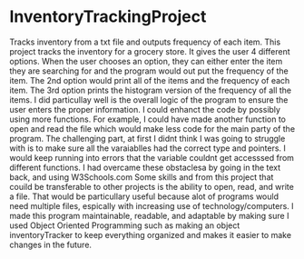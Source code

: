 # InventoryTrackingProject
Tracks inventory from a txt file and outputs frequency of each item. 
This project tracks the inventory for a grocery store. It gives the user 4 different options.  When the user chooses an option, they can either enter the item they are searching for and the program would out put the frequency of the item. The 2nd option would print all of the items and the frequency of each item. The 3rd option prints the histogram version of the frequency of all the items. 
I did particullay well is the overall logic of the program to ensure the user enters the proper information. 
I could enhanct the code by possibly using more functions. For example, I could have made another function to open and read the file which would make less code for the main party of the program. 
The challenging part, at first I didnt think I was going to struggle with is to make sure all the varaiablles had the correct type and pointers. I would keep running into errors that the variable couldnt get accesssed from different functions. I had overcame these obstaclesa by going in the text back, and using W3Schools.com 
Some skills and from this project that couild be transferable to other projects is the ability to open, read, and write a file. That would be particullary useful because alot of programs would need multiple files, espically with increasing use of technology/computers. 
I made this program maintainable, readable, and adaptable by making sure I used Object Oriented Programming such as making an object inventoryTracker to keep everything organized and makes it easier to make changes in the future. 
